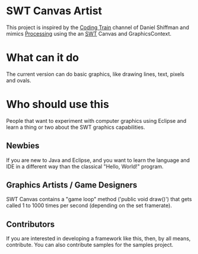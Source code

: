 # SWT Canvas Artist
This project is inspired by the [Coding Train](https://www.youtube.com/user/shiffman) channel of Daniel Shiffman and mimics [Processing](https://processing.org/) using the an [SWT](https://www.eclipse.org/swt/) Canvas and GraphicsContext.

# What can it do
The current version can do basic graphics, like drawing lines, text, pixels and ovals.

# Who should use this
People that want to experiment with computer graphics using Eclipse and learn a thing or two about the SWT graphics capabilities.

## Newbies
If you are new to Java and Eclipse, and you want to learn the language and IDE in a different way than the classical "Hello, World!" program.

## Graphics Artists / Game Designers
SWT Canvas contains a "game loop" method ('public void draw()') that gets called 1 to 1000 times per second (depending on the set framerate). 

## Contributors
If you are interested in developing a framework like this, then, by all means, contribute. You can also contribute samples for the samples project.

